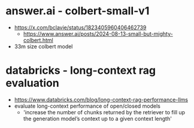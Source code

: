 # answer.ai - colbert-small-v1
* https://x.com/bclavie/status/1823405960406462739
	* https://www.answer.ai/posts/2024-08-13-small-but-mighty-colbert.html
* 33m size colbert model

# databricks - long-context rag evaluation
* https://www.databricks.com/blog/long-context-rag-performance-llms
* evaluate long-context performance of open/closed models
	* 'increase the number of chunks returned by the retriever to fill up the generation model’s context up to  a given context length'

